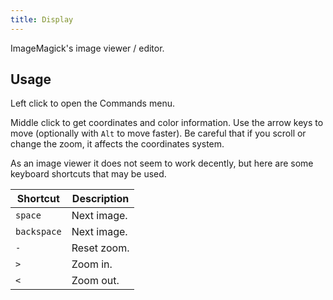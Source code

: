 ```yaml
---
title: Display
---
```


ImageMagick's image viewer / editor.

## Usage

Left click to open the Commands menu.

Middle click to get coordinates and color information.
Use the arrow keys to move (optionally with `Alt` to move faster).
Be careful that if you scroll or change the zoom,
it affects the coordinates system.

As an image viewer it does not seem to work decently,
but here are some keyboard shortcuts that may be used.

| Shortcut | Description |
| --- | --- |
| `space` | Next image. |
| `backspace` | Next image. |
| `-` | Reset zoom. |
| `>` | Zoom in. |
| `<` | Zoom out. |
